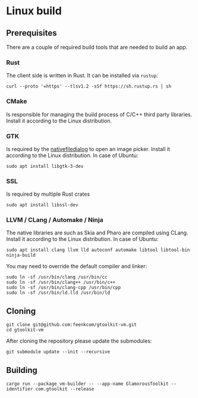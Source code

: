 # Linux build

## Prerequisites
There are a couple of required build tools that are needed to build an app.
### Rust
The client side is written in Rust. It can be installed via `rustup`:
```
curl --proto '=https' --tlsv1.2 -sSf https://sh.rustup.rs | sh
```
### CMake
Is responsible for managing the build process of C/C++ third party libraries. Install it according to the Linux distribution.

### GTK
Is required by the [nativefiledialog](https://github.com/saurvs/nfd-rs) to open an image picker. Install it according to the Linux distribution. In case of Ubuntu:
```
sudo apt install libgtk-3-dev
```

### SSL
Is required by multiple Rust crates
```
sudo apt install libssl-dev
```

### LLVM / CLang / Automake / Ninja
The native libraries are such as Skia and Pharo are compiled using CLang. Install it according to the Linux distribution. In case of Ubuntu:
```
sudo apt install clang llvm lld autoconf automake libtool libtool-bin ninja-build
```

You may need to override the default compiler and linker:
```
sudo ln -sf /usr/bin/clang /usr/bin/cc
sudo ln -sf /usr/bin/clang++ /usr/bin/c++
sudo ln -sf /usr/bin/clang-cpp /usr/bin/cpp
sudo ln -sf /usr/bin/ld.lld /usr/bin/ld
```

## Cloning
```
git clone git@github.com:feenkcom/gtoolkit-vm.git
cd gtoolkit-vm
```

After cloning the repository please update the submodules:
```
git submodule update --init --recursive
```

## Building
```
cargo run --package vm-builder -- --app-name GlamorousToolkit --identifier com.gtoolkit --release
```
